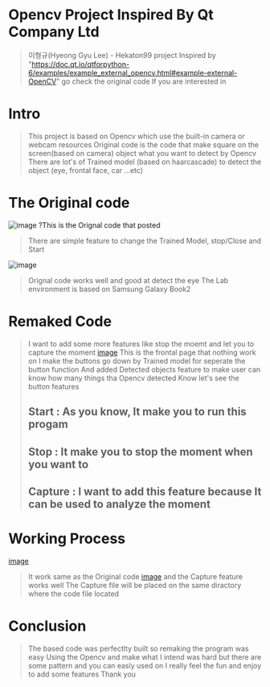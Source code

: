# Opencv Project Inspired By Qt Company Ltd

> 이형규(Hyeong Gyu Lee) - Hekaton99 project
> Inspired by "https://doc.qt.io/qtforpython-6/examples/example_external_opencv.html#example-external-OpenCV"
> go check the original code If you are interested in
>
> 
# Intro
> This project is based on Opencv which use the built-in camera or webcam resources
> Original code is the code that make square on the screen(based on camera) object what you want to detect by Opencv
> There are lot's of Trained model (based on haarcascade) to detect the object (eye, frontal face, car ...etc)
>
# The Original code
![image](https://github.com/user-attachments/assets/abb4710f-314d-4411-8d21-7c6b70199eb1)
?This is the Orignal code that posted
> There are simple feature to change the Trained Model, stop/Close and Start
> 
![image](https://github.com/user-attachments/assets/6dbf0392-40d6-45ab-983a-dab4b3eae8f7)
> Orignal code works well and good at detect the eye
> The Lab environment is based on Samsung Galaxy Book2
>
# Remaked Code
> I want to add some more features like stop the moemt and let you to capture the moment
[image](https://github.com/user-attachments/assets/980e82e0-3624-4d45-aebf-0494a7eb4726)
> This is the frontal page that nothing work on
> I make the buttons go down by Trained model for seperate the button function
> And added Detected objects feature to make user can know how many things tha Opencv detected
> Know let's see the button features
> ## Start : As you know, It make you to run this progam
> ## Stop : It make you to stop the moment when you want to
> ## Capture : I want to add this feature because It can be used to analyze the moment
> 
# Working Process
[image](https://github.com/user-attachments/assets/5de664df-7032-4fb4-9322-6d03f7373159)
> It work same as the Original code
[image](https://github.com/user-attachments/assets/0cd66b69-aba1-42c7-9a99-97b7dcc0aae0)
> and the Capture feature works well
> The Capture file will be placed on the same diractory where the code file located
>
# Conclusion
> The based code was perfectlty built so remaking the program was easy
> Using the Opencv and make what I intend was hard but there are some pattern and you can easly used on
> I really feel the fun and enjoy to add some features
> Thank you




